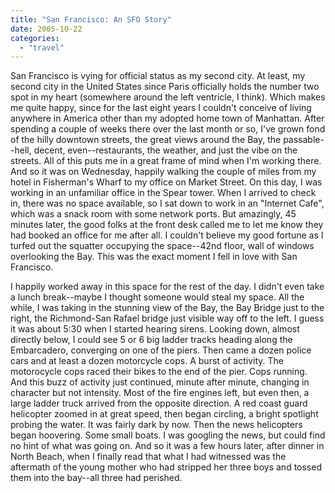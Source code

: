 ```yaml
---
title: "San Francisco: An SFO Story"
date: 2005-10-22
categories: 
  - "travel"
---
```


San Francisco is vying for official status as my second city. At least, my second city in the United States since Paris officially holds the number two spot in my heart (somewhere around the left ventricle, I think). Which makes me quite happy, since for the last eight years I couldn't conceive of living anywhere in America other than my adopted home town of Manhattan. After spending a couple of weeks there over the last month or so, I've grown fond of the hilly downtown streets, the great views around the Bay, the passable--hell, decent, even--restaurants, the weather, and just the vibe on the streets. All of this puts me in a great frame of mind when I'm working there. And so it was on Wednesday, happily walking the couple of miles from my hotel in Fisherman's Wharf to my office on Market Street. On this day, I was working in an unfamiliar office in the Spear tower. When I arrived to check in, there was no space available, so I sat down to work in an "Internet Cafe", which was a snack room with some network ports. But amazingly, 45 minutes later, the good folks at the front desk called me to let me know they had booked an office for me after all. I couldn't believe my good fortune as I turfed out the squatter occupying the space--42nd floor, wall of windows overlooking the Bay. This was the exact moment I fell in love with San Francisco.

I happily worked away in this space for the rest of the day. I didn't even take a lunch break--maybe I thought someone would steal my space. All the while, I was taking in the stunning view of the Bay, the Bay Bridge just to the right, the Richmond-San Rafael bridge just visible way off to the left. I guess it was about 5:30 when I started hearing sirens. Looking down, almost directly below, I could see 5 or 6 big ladder tracks heading along the Embarcadero, converging on one of the piers. Then came a dozen police cars and at least a dozen motorcycle cops. A burst of activity. The motorocycle cops raced their bikes to the end of the pier. Cops running. And this buzz of activity just continued, minute after minute, changing in character but not intensity. Most of the fire engines left, but even then, a large ladder truck arrived from the opposite direction. A red coast guard helicopter zoomed in at great speed, then began circling, a bright spotlight probing the water. It was fairly dark by now. Then the news helicopters began hoovering. Some small boats. I was googling the news, but could find no hint of what was going on. And so it was a few hours later, after dinner in North Beach, when I finally read that what I had witnessed was the aftermath of the young mother who had stripped her three boys and tossed them into the bay--all three had perished.
